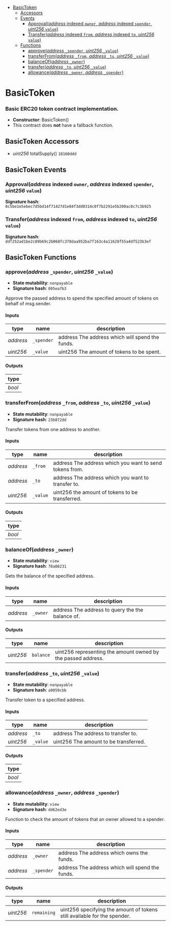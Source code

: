 * [BasicToken](#basictoken)
  * [Accessors](#basictoken-accessors)
  * [Events](#basictoken-events)
    * [Approval(*address* indexed `owner`, *address* indexed `spender`, *uint256* `value`)](#approvaladdress-indexed-owner-address-indexed-spender-uint256-value)
    * [Transfer(*address* indexed `from`, *address* indexed `to`, *uint256* `value`)](#transferaddress-indexed-from-address-indexed-to-uint256-value)
  * [Functions](#basictoken-functions)
    * [approve(*address* `_spender`, *uint256* `_value`)](#approveaddress-_spender-uint256-_value)
    * [transferFrom(*address* `_from`, *address* `_to`, *uint256* `_value`)](#transferfromaddress-_from-address-_to-uint256-_value)
    * [balanceOf(*address* `_owner`)](#balanceofaddress-_owner)
    * [transfer(*address* `_to`, *uint256* `_value`)](#transferaddress-_to-uint256-_value)
    * [allowance(*address* `_owner`, *address* `_spender`)](#allowanceaddress-_owner-address-_spender)

# BasicToken

### Basic ERC20 token contract implementation.

- **Constructor**: BasicToken()
- This contract does **not** have a fallback function.

## BasicToken Accessors

* *uint256* totalSupply() `18160ddd`

## BasicToken Events

### Approval(*address* indexed `owner`, *address* indexed `spender`, *uint256* `value`)

**Signature hash**: `8c5be1e5ebec7d5bd14f71427d1e84f3dd0314c0f7b2291e5b200ac8c7c3b925`

### Transfer(*address* indexed `from`, *address* indexed `to`, *uint256* `value`)

**Signature hash**: `ddf252ad1be2c89b69c2b068fc378daa952ba7f163c4a11628f55a4df523b3ef`

## BasicToken Functions

### approve(*address* `_spender`, *uint256* `_value`)

- **State mutability**: `nonpayable`
- **Signature hash**: `095ea7b3`

Approve the passed address to spend the specified amount of tokens on behalf of msg.sender.

#### Inputs

| type      | name       | description                                     |
| --------- | ---------- | ----------------------------------------------- |
| *address* | `_spender` | address The address which will spend the funds. |
| *uint256* | `_value`   | uint256 The amount of tokens to be spent.       |

#### Outputs

| type   |
| ------ |
| *bool* |

### transferFrom(*address* `_from`, *address* `_to`, *uint256* `_value`)

- **State mutability**: `nonpayable`
- **Signature hash**: `23b872dd`

Transfer tokens from one address to another.

#### Inputs

| type      | name     | description                                             |
| --------- | -------- | ------------------------------------------------------- |
| *address* | `_from`  | address The address which you want to send tokens from. |
| *address* | `_to`    | address The address which you want to transfer to.      |
| *uint256* | `_value` | uint256 the amount of tokens to be transferred.         |

#### Outputs

| type   |
| ------ |
| *bool* |

### balanceOf(*address* `_owner`)

- **State mutability**: `view`
- **Signature hash**: `70a08231`

Gets the balance of the specified address.

#### Inputs

| type      | name     | description                                      |
| --------- | -------- | ------------------------------------------------ |
| *address* | `_owner` | address The address to query the the balance of. |

#### Outputs

| type      | name      | description                                                  |
| --------- | --------- | ------------------------------------------------------------ |
| *uint256* | `balance` | uint256 representing the amount owned by the passed address. |

### transfer(*address* `_to`, *uint256* `_value`)

- **State mutability**: `nonpayable`
- **Signature hash**: `a9059cbb`

Transfer token to a specified address.

#### Inputs

| type      | name     | description                           |
| --------- | -------- | ------------------------------------- |
| *address* | `_to`    | address The address to transfer to.   |
| *uint256* | `_value` | uint256 The amount to be transferred. |

#### Outputs

| type   |
| ------ |
| *bool* |

### allowance(*address* `_owner`, *address* `_spender`)

- **State mutability**: `view`
- **Signature hash**: `dd62ed3e`

Function to check the amount of tokens that an owner allowed to a spender.

#### Inputs

| type      | name       | description                                     |
| --------- | ---------- | ----------------------------------------------- |
| *address* | `_owner`   | address The address which owns the funds.       |
| *address* | `_spender` | address The address which will spend the funds. |

#### Outputs

| type      | name        | description                                                              |
| --------- | ----------- | ------------------------------------------------------------------------ |
| *uint256* | `remaining` | uint256 specifying the amount of tokens still available for the spender. |
